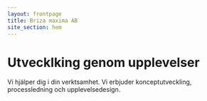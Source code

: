 ```yaml
---
layout: frontpage
title: Briza maxima AB
site_section: hem
---
```


# Utvecklking genom upplevelser

Vi hjälper dig i din verktsamhet. Vi erbjuder konceptutveckling, processledning och upplevelsedesign. 